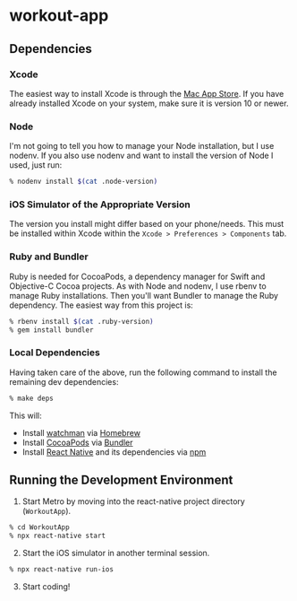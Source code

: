 # workout-app

## Dependencies

### Xcode

The easiest way to install Xcode is through the [Mac App Store](https://itunes.apple.com/us/app/xcode/id497799835). If you have already installed Xcode on your system, make sure it is version 10 or newer.

### Node

I'm not going to tell you how to manage your Node installation, but I use nodenv. If you also use nodenv and want to install the version of Node I used, just run:

```zsh
% nodenv install $(cat .node-version)
```

### iOS Simulator of the Appropriate Version

The version you install might differ based on your phone/needs. This must be installed within Xcode within the `Xcode > Preferences > Components` tab.

### Ruby and Bundler

Ruby is needed for CocoaPods, a dependency manager for Swift and Objective-C Cocoa projects. As with Node and nodenv, I use rbenv to manage Ruby installations. Then you'll want Bundler to manage the Ruby dependency. The easiest way from this project is:

```zsh
% rbenv install $(cat .ruby-version)
% gem install bundler
```

### Local Dependencies

Having taken care of the above, run the following command to install the remaining dev dependencies:

```zsh
% make deps
```

This will:

* Install [watchman](https://facebook.github.io/watchman) via [Homebrew](https://brew.sh/)
* Install [CocoaPods](https://cocoapods.org/) via [Bundler](https://bundler.io/)
* Install [React Native](https://reactnative.dev/) and its dependencies via [npm](https://www.npmjs.com/)

## Running the Development Environment

1. Start Metro by moving into the react-native project directory (`WorkoutApp`).

```zsh
% cd WorkoutApp
% npx react-native start
```

2. Start the iOS simulator in another terminal session.

```zsh
% npx react-native run-ios
```

3. Start coding!
